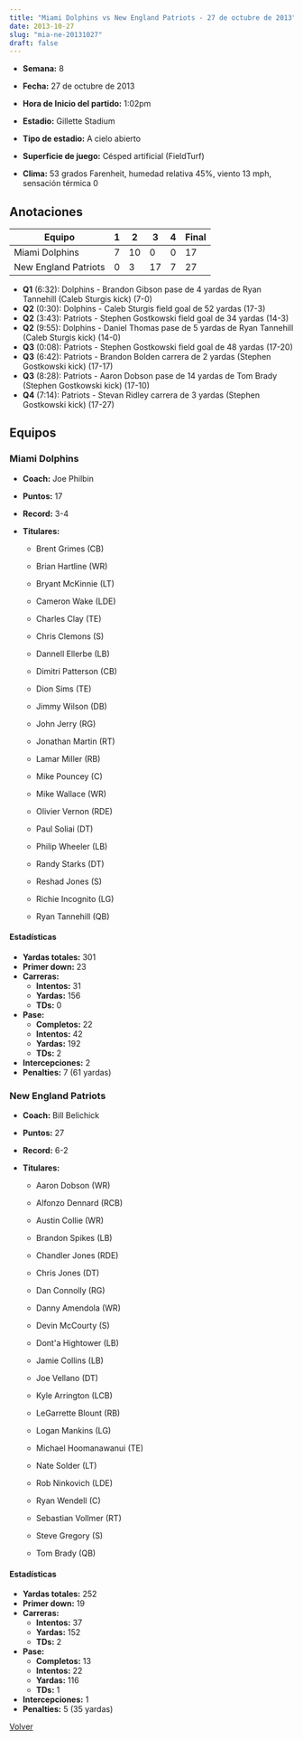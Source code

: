 ```yaml
---
title: "Miami Dolphins vs New England Patriots - 27 de octubre de 2013"
date: 2013-10-27
slug: "mia-ne-20131027"
draft: false
---
```


* **Semana:** 8
* **Fecha:** 27 de octubre de 2013

* **Hora de Inicio del partido:** 1:02pm
* **Estadio:** Gillette Stadium
* **Tipo de estadio:** A cielo abierto
* **Superficie de juego:** Césped artificial (FieldTurf)
* **Clima:** 53 grados Farenheit, humedad relativa 45%, viento 13 mph, sensación térmica 0





## Anotaciones
| Equipo | 1 | 2 | 3 | 4 | Final |
|--------|---|---|---|---|-------|
| Miami Dolphins  | 7 | 10 | 0 | 0  | 17 |
| New England Patriots  | 0 | 3 | 17 | 7  | 27 |
* **Q1** (6:32): Dolphins - Brandon Gibson pase de 4 yardas de Ryan Tannehill (Caleb Sturgis kick) (7-0)
* **Q2** (0:30): Dolphins - Caleb Sturgis field goal de 52 yardas (17-3)
* **Q2** (3:43): Patriots - Stephen Gostkowski field goal de 34 yardas (14-3)
* **Q2** (9:55): Dolphins - Daniel Thomas pase de 5 yardas de Ryan Tannehill (Caleb Sturgis kick) (14-0)
* **Q3** (0:08): Patriots - Stephen Gostkowski field goal de 48 yardas (17-20)
* **Q3** (6:42): Patriots - Brandon Bolden carrera de 2 yardas (Stephen Gostkowski kick) (17-17)
* **Q3** (8:28): Patriots - Aaron Dobson pase de 14 yardas de Tom Brady (Stephen Gostkowski kick) (17-10)
* **Q4** (7:14): Patriots - Stevan Ridley carrera de 3 yardas (Stephen Gostkowski kick) (17-27)


## Equipos


### Miami Dolphins
* **Coach:** Joe Philbin
* **Puntos:** 17
* **Record:** 3-4
* **Titulares:** 

  * Brent Grimes (CB) 

  * Brian Hartline (WR) 

  * Bryant McKinnie (LT) 

  * Cameron Wake (LDE) 

  * Charles Clay (TE) 

  * Chris Clemons (S) 

  * Dannell Ellerbe (LB) 

  * Dimitri Patterson (CB) 

  * Dion Sims (TE) 

  * Jimmy Wilson (DB) 

  * John Jerry (RG) 

  * Jonathan Martin (RT) 

  * Lamar Miller (RB) 

  * Mike Pouncey (C) 

  * Mike Wallace (WR) 

  * Olivier Vernon (RDE) 

  * Paul Soliai (DT) 

  * Philip Wheeler (LB) 

  * Randy Starks (DT) 

  * Reshad Jones (S) 

  * Richie Incognito (LG) 

  * Ryan Tannehill (QB) 

#### Estadísticas
* **Yardas totales:** 301
* **Primer down:** 23
* **Carreras:**
  * **Intentos:** 31
  * **Yardas:** 156
  * **TDs:** 0
* **Pase:**
  * **Completos:** 22
  * **Intentos:** 42
  * **Yardas:** 192
  * **TDs:** 2
* **Intercepciones:** 2
* **Penalties:** 7 (61 yardas)

### New England Patriots
* **Coach:** Bill Belichick
* **Puntos:** 27
* **Record:** 6-2
* **Titulares:** 

  * Aaron Dobson (WR) 

  * Alfonzo Dennard (RCB) 

  * Austin Collie (WR) 

  * Brandon Spikes (LB) 

  * Chandler Jones (RDE) 

  * Chris Jones (DT) 

  * Dan Connolly (RG) 

  * Danny Amendola (WR) 

  * Devin McCourty (S) 

  * Dont'a Hightower (LB) 

  * Jamie Collins (LB) 

  * Joe Vellano (DT) 

  * Kyle Arrington (LCB) 

  * LeGarrette Blount (RB) 

  * Logan Mankins (LG) 

  * Michael Hoomanawanui (TE) 

  * Nate Solder (LT) 

  * Rob Ninkovich (LDE) 

  * Ryan Wendell (C) 

  * Sebastian Vollmer (RT) 

  * Steve Gregory (S) 

  * Tom Brady (QB) 

#### Estadísticas
* **Yardas totales:** 252
* **Primer down:** 19
* **Carreras:**
  * **Intentos:** 37
  * **Yardas:** 152
  * **TDs:** 2
* **Pase:**
  * **Completos:** 13
  * **Intentos:** 22
  * **Yardas:** 116
  * **TDs:** 1
* **Intercepciones:** 1
* **Penalties:** 5 (35 yardas)


[Volver](/historia/2013)
